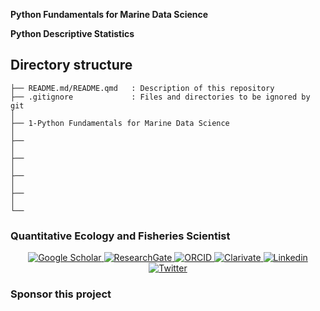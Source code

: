 <p align="left">

<strong><a href="1-Python Fundamentals for Marine Data Science/README.md"></a>Python
Fundamentals for Marine Data Science</strong>

<strong><a href="2-Python Descriptive Statistics/README.md"></a>Python
Descriptive Statistics</strong>

</p>

## Directory structure

    ├── README.md/README.qmd   : Description of this repository
    ├── .gitignore             : Files and directories to be ignored by git
    │
    ├── 1-Python Fundamentals for Marine Data Science
    │
    ├── 
    │
    ├── 
    │
    ├── 
    │
    ├── 
    │
    └── 

### Quantitative Ecology and Fisheries Scientist

<p align="center">

<a href="https://scholar.google.com/citations?user=wz83egoAAAAJ&hl=en">
<img src="http://img.shields.io/badge/-Google Scholar-2088FF?style=flat&amp;logo=google-scholar&amp;logoColor=ffffff" alt="Google Scholar"/>
</a> <a href="https://www.researchgate.net/profile/Elmer_Quispe">
<img src="http://img.shields.io/badge/-ResearchGate-2088FF?style=flat&amp;logo=researchgate&amp;logoColor=ffffff" alt="ResearchGate"/>
</a> <a href="https://orcid.org/0000-0001-9229-6379">
<img src="http://img.shields.io/badge/-ORCID-2088FF?style=flat&amp;logo=ORCID&amp;logoColor=ffffff" alt="ORCID"/>
</a>
<a href="https://www.webofscience.com/wos/author/record/AEA-6138-2022">
<img src="http://img.shields.io/badge/-Clarivate-2088FF?style=flat&amp;logo=Clarivate&amp;logoColor=ffffff" alt="Clarivate"/>
</a>
<a href="https://www.linkedin.com/in/elmer-quispe-salazar-104b6b1a4/">
<img src="http://img.shields.io/badge/-Linkedin-2088FF?style=flat&amp;logo=Linkedin&amp;logoColor=ffffff" alt="Linkedin"/>
</a> <a href="https://twitter.com/e4fish">
<img src="http://img.shields.io/badge/-Twitter-2088FF?style=flat&amp;logo=Twitter&amp;logoColor=ffffff" alt="Twitter"/>
</a>

</p>

### Sponsor this project
